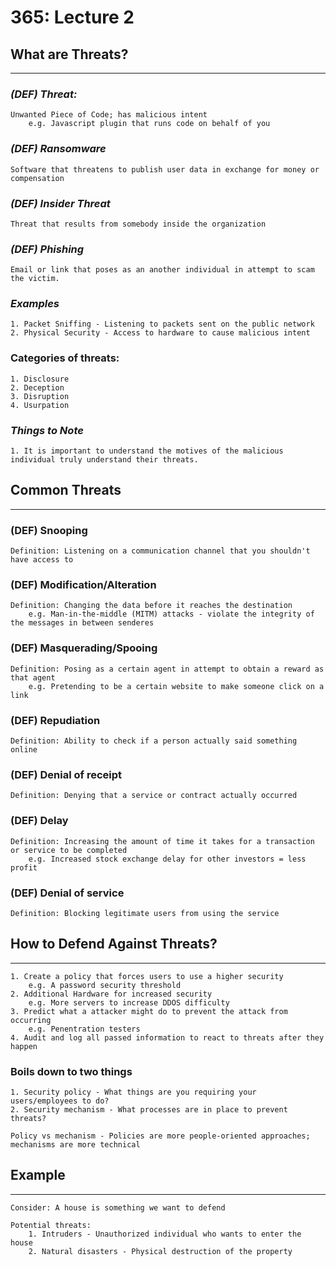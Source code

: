 # 365: Lecture 2

## What are Threats?
___

### _(DEF) Threat:_
    Unwanted Piece of Code; has malicious intent
        e.g. Javascript plugin that runs code on behalf of you
    
### _(DEF) Ransomware_
    Software that threatens to publish user data in exchange for money or compensation

### _(DEF) Insider Threat_
    Threat that results from somebody inside the organization

### _(DEF) Phishing_
    Email or link that poses as an another individual in attempt to scam the victim.

### *Examples*
    1. Packet Sniffing - Listening to packets sent on the public network
    2. Physical Security - Access to hardware to cause malicious intent

### Categories of threats:
    1. Disclosure
    2. Deception
    3. Disruption
    4. Usurpation

### _Things to Note_
    1. It is important to understand the motives of the malicious individual truly understand their threats.

## Common Threats
___

### (DEF) Snooping
    Definition: Listening on a communication channel that you shouldn't have access to

### (DEF) Modification/Alteration
    Definition: Changing the data before it reaches the destination
        e.g. Man-in-the-middle (MITM) attacks - violate the integrity of the messages in between senderes

### (DEF) Masquerading/Spooing
    Definition: Posing as a certain agent in attempt to obtain a reward as that agent
        e.g. Pretending to be a certain website to make someone click on a link

### (DEF) Repudiation 
    Definition: Ability to check if a person actually said something online

### (DEF) Denial of receipt 
    Definition: Denying that a service or contract actually occurred

### (DEF) Delay
    Definition: Increasing the amount of time it takes for a transaction or service to be completed
        e.g. Increased stock exchange delay for other investors = less profit

### (DEF) Denial of service
    Definition: Blocking legitimate users from using the service

## How to Defend Against Threats?
___

    1. Create a policy that forces users to use a higher security
        e.g. A password security threshold
    2. Additional Hardware for increased security
        e.g. More servers to increase DDOS difficulty
    3. Predict what a attacker might do to prevent the attack from occurring
        e.g. Penentration testers
    4. Audit and log all passed information to react to threats after they happen

### Boils down to two things
    1. Security policy - What things are you requiring your users/employees to do?
    2. Security mechanism - What processes are in place to prevent threats?

    Policy vs mechanism - Policies are more people-oriented approaches; mechanisms are more technical

## Example
___
    Consider: A house is something we want to defend

    Potential threats: 
        1. Intruders - Unauthorized individual who wants to enter the house
        2. Natural disasters - Physical destruction of the property